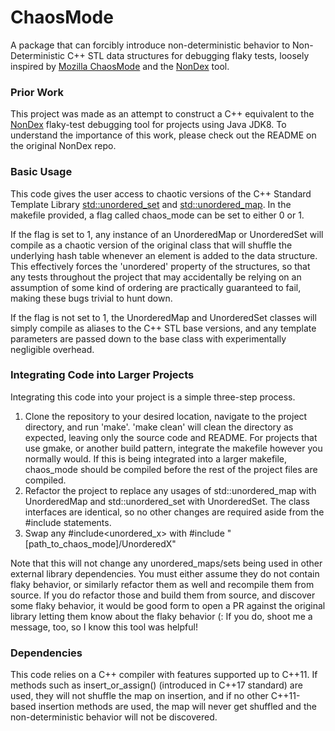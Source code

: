# ChaosMode
A package that can forcibly introduce non-deterministic behavior to Non-Deterministic C++ STL data structures for debugging flaky tests, loosely inspired by [Mozilla ChaosMode](https://hg.mozilla.org/mozilla-central/file/tip/mfbt/ChaosMode.h) and the [NonDex](https://github.com/TestingResearchIllinois/NonDex) tool.

### Prior Work
This project was made as an attempt to construct a C++ equivalent to the [NonDex](https://github.com/TestingResearchIllinois/NonDex) flaky-test debugging tool for projects using Java JDK8. To understand the importance of this work, please check out the README on the original NonDex repo. 

### Basic Usage
This code gives the user access to chaotic versions of the C++ Standard Template Library [std::unordered_set](https://cplusplus.com/reference/unordered_set/unordered_set/) and [std::unordered_map](https://cplusplus.com/reference/unordered_map/unordered_map/). In the makefile provided, a flag called chaos_mode can be set to either 0 or 1. 

If the flag is set to 1, any instance of an UnorderedMap or UnorderedSet will compile as a chaotic version of the original class that will shuffle the underlying hash table whenever an element is added to the data structure. This effectively forces the 'unordered' property of the structures, so that any tests throughout the project that may accidentally be relying on an assumption of some kind of ordering are practically guaranteed to fail, making these bugs trivial to hunt down. 

If the flag is not set to 1, the UnorderedMap and UnorderedSet classes will simply compile as aliases to the C++ STL base versions, and any template parameters are passed down to the base class with experimentally negligible overhead.

### Integrating Code into Larger Projects
Integrating this code into your project is a simple three-step process.
1) Clone the repository to your desired location, navigate to the project directory, and run 'make'. 'make clean' will clean the directory as expected, leaving only the source code and README. For projects that use gmake, or another build pattern, integrate the makefile however you normally would. If this is being integrated into a larger makefile, chaos_mode should be compiled before the rest of the project files are compiled.
2) Refactor the project to replace any usages of std::unordered_map with UnorderedMap and std::unordered_set with UnorderedSet. The class interfaces are identical, so no other changes are required aside from the #include statements.
3) Swap any #include<unordered_x> with #include "[path_to_chaos_mode]/UnorderedX"

Note that this will not change any unordered_maps/sets being used in other external library dependencies. You must either assume they do not contain flaky behavior, or similarly refactor them as well and recompile them from source. If you do refactor those and build them from source, and discover some flaky behavior, it would be good form to open a PR against the original library letting them know about the flaky behavior (: If you do, shoot me a message, too, so I know this tool was helpful!

### Dependencies
This code relies on a C++ compiler with features supported up to C++11. If methods such as insert_or_assign() (introduced in C++17 standard) are used, they will not shuffle the map on insertion, and if no other C++11-based insertion methods are used, the map will never get shuffled and the non-deterministic behavior will not be discovered.
